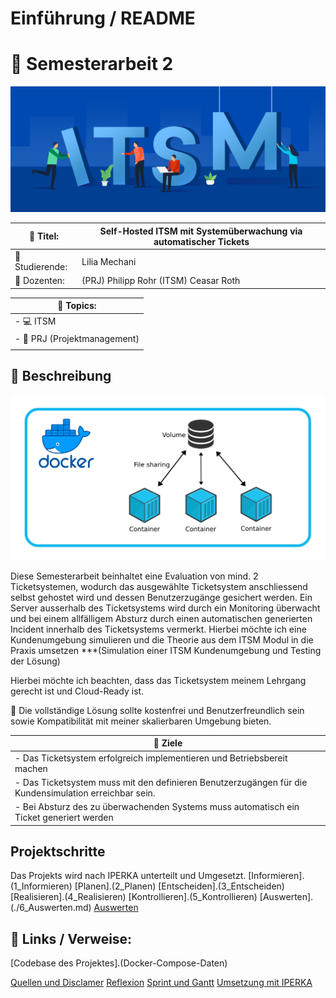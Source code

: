 # Einführung / README
# :page_with_curl: Semesterarbeit 2
![](./_attachments/2_itsm.png)

| :ticket: Titel:                   | Self-Hosted ITSM mit Systemüberwachung via automatischer Tickets |
| --------------------------------- | ---------------------------------------------------------------- |
| :bust_in_silhouette: Studierende: | Lilia Mechani                                                    |
| :busts_in_silhouette: Dozenten:   | (PRJ) Philipp Rohr (ITSM) Ceasar Roth                            |

| :round_pushpin: Topics:               |
| ------------------------------------- |
| -  :computer: ITSM                    |
| - :paperclip: PRJ (Projektmanagement) |
|                                       |


## :page_facing_up: Beschreibung

![](./_attachments/1_Docker_Grafik.png)

Diese Semesterarbeit beinhaltet eine Evaluation von mind. 2 Ticketsystemen, wodurch das ausgewählte Ticketsystem anschliessend selbst gehostet wird und dessen Benutzerzugänge gesichert werden. Ein Server ausserhalb des Ticketsystems wird durch ein Monitoring überwacht und bei einem allfälligem Absturz durch einen automatischen generierten Incident innerhalb des Ticketsystems vermerkt. Hierbei möchte ich eine Kundenumgebung simulieren und die Theorie aus dem ITSM Modul in die Praxis umsetzen ***(Simulation einer ITSM Kundenumgebung und Testing der Lösung)

Hierbei möchte ich 
beachten, dass das Ticketsystem meinem Lehrgang gerecht ist und Cloud-Ready ist.

:round_pushpin: Die vollständige Lösung sollte kostenfrei und Benutzerfreundlich sein sowie Kompatibilität mit meiner skalierbaren Umgebung bieten.


| :checkered_flag: Ziele                                                                                 |
| ------------------------------------------------------------------------------------------------------ |
| - Das Ticketsystem erfolgreich implementieren und Betriebsbereit machen                                |
| - Das Ticketsystem muss mit den definieren Benutzerzugängen für die Kundensimulation erreichbar sein.  |
| - Bei Absturz des zu überwachenden Systems muss automatisch ein Ticket generiert werden                |

## Projektschritte

Das Projekts wird nach IPERKA unterteilt und Umgesetzt.
[Informieren].(1_Informieren)
[Planen].(2_Planen)
[Entscheiden].(3_Entscheiden)
[Realisieren].(4_Realisieren)
[Kontrollieren].(5_Kontrollieren)
[Auswerten].(./6_Auswerten.md)
[Auswerten](./Auswerten.md)
## :link: Links / Verweise:

[Codebase des Projektes].(Docker-Compose-Daten)

[Quellen und Disclamer](./Quellen_und_Disclamer.md)
[Reflexion](.Reflexion.md)
[Sprint und Gantt](Sprint_und_GANTT.md)
[Umsetzung mit IPERKA](./Umsetzung_und_IPERKA.md)
